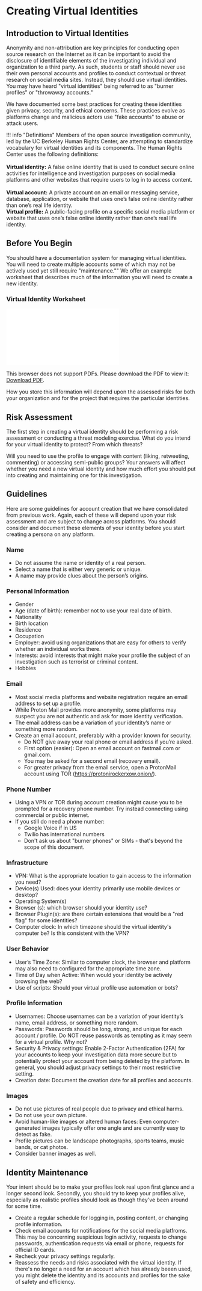 
# **Creating Virtual Identities**

## Introduction to Virtual Identities

Anonymity and non-attribution are key principles for conducting open source research on the Internet as it can be important to avoid the disclosure of identifiable elements of the investigating individual and organization to a third party. As such, students or staff should never use their own personal accounts and profiles to conduct contextual or threat research on social media sites. Instead, they should use virtual identities. You may have heard "virtual identities" being referred to as "burner profiles" or "throwaway accounts." 

We have documented some best practices for creating these identities given privacy, security, and ethical concerns. These practices evolve as platforms change and malicious actors use "fake accounts" to abuse or attack users.


!!! info "Definitions"
	Members of the open source investigation community, led by the UC Berkeley Human Rights Center, are attempting to standardize vocabulary for virtual identities and its components. The Human Rights Center uses the following definitions:<br><br>
	**Virtual identity:** A false online identity that is used to conduct secure online activities for intelligence and investigation purposes on social media platforms and other websites that require users to log in to access content.<br>  
	**Virtual account:** A private account on an email or messaging service, database, application, or website that uses one’s false online identity rather than one’s real life identity. <br>
	**Virtual profile:** A public-facing profile on a specific social media platform or website that uses one’s false online identity rather than one’s real life identity. 

## Before You Begin

You should have a documentation system for managing virtual identities. You will need to create multiple accounts some of which may not be actively used yet still require "maintenance."" We offer an example worksheet that describes much of the information you will need to create a new identity.

### Virtual Identity Worksheet

<object data="../Virtual%20Identity%20Worksheet.pdf" type="application/pdf" width="100%" height=700px>
    <embed src="../Virtual%20Identity%20Worksheet.pdf">
        <p>This browser does not support PDFs. Please download the PDF to view it: <a href="../Virtual%20Identity%20Worksheet.pdf">Download PDF</a>.</p>
    </embed>
</object>

How you store this information will depend upon the assessed risks for both your organization and for the project that requires the particular identities. 

## Risk Assessment

The first step in creating a virtual identity should be performing a risk assessment or conducting a threat modeling exercise. What do you intend for your virtual identity to protect? From which threats? 

Will you need to use the profile to engage with content (liking, retweeting, commenting) or accessing semi-public groups? Your answers will affect whether you need a new virtual identity and how much effort you should put into creating and maintaining one for this investigation.

## Guidelines

Here are some guidelines for account creation that we have consolidated from previous work. Again, each of these will depend upon your risk assessment and are subject to change across platforms. You should consider and document these elements of your identity before you start creating a persona on any platform.

### Name

* Do not assume the name or identity of a real person. 
* Select a name that is either very generic or unique. 
* A name may provide clues about the person’s origins. 

### Personal Information 

* Gender
* Age (date of birth): remember not to use your real date of birth. 
* Nationality
* Birth location 
* Residence
* Occupation
* Employer: avoid using organizations that are easy for others to verify whether an individual works there.
* Interests: avoid interests that might make your profile the subject of an investigation such as terrorist or criminal content.
* Hobbies

### Email

* Most social media platforms and website registration require an email address to set up a profile. 
* While Proton Mail provides more anonymity, some platforms may suspect you are not authentic and ask for more identity verification. 
* The email address can be a variation of your identity’s name or something more random.
* Create an email account, preferably with a provider known for security. 
  *  Do NOT give away your real phone or email address if you’re asked. 
  *  First option (easier): Open an email account on fastmail.com or gmail.com.
  *	 You may be asked for a second email (recovery email).
  *  For greater privacy from the email service, open a ProtonMail account using TOR (https://protonirockerxow.onion/). 

### Phone Number

* Using a VPN or TOR during account creation might cause you to be prompted for a recovery phone number. Try instead connecting using commercial or public internet. 
* If you still do need a phone number:
  * Google Voice if in US
  * Twilio has international numbers
  * Don't ask us about "burner phones" or SIMs - that's beyond the scope of this document.

### Infrastructure

* VPN: What is the appropriate location to gain access to the information you need?
* Device(s) Used: does your identity primarily use mobile devices or desktop?	
* Operating System(s)	
* Browser (s): which browser should your identity use? 
* Browser Plugin(s): are there certain extensions that would be a "red flag" for some identities?
* Computer clock: In which timezone should the virtual identity's computer be? Is this consistent with the VPN?

### User Behavior

* User’s Time Zone: Similar to computer clock, the browser and platform may also need to configured for the appropriate time zone.
* Time of Day when Active: When would your identity be actively browsing the web? 
* Use of scripts: Should your virtual profile use automation or bots?

### Profile Information

* Usernames: Choose usernames can be a variation of your identity’s name, email address, or something more random.
* Passwords: Passwords should be long, strong, and unique for each account / profile. Do NOT reuse passwords as tempting as it may seem for a virtual profile. Why not?
* Security & Privacy settings: Enable 2-Factor Authentication (2FA) for your accounts to keep your investigation data more secure but to potentially protect your account from being deleted by the platform. In general, you should adjust privacy settings to their most restrictive setting. 
* Creation date: Document the creation date for all profiles and accounts.

### Images

* Do not use pictures of real people due to privacy and ethical harms.
* Do not use your own picture.
* Avoid human-like images or altered human faces: Even computer-generated images typically offer one angle and are currently easy to detect as fake.
* Profile pictures can be landscape photographs, sports teams, music bands, or cat photos.
* Consider banner images as well.

## Identity Maintenance

Your intent should be to make your profiles look real upon first glance and a longer second look. Secondly, you should try to keep your profiles alive, especially as realistic profiles should look as though they've been around for some time.

* Create a regular schedule for logging in, posting content, or changing profile information. 
* Check email accounts for notifications for the social media platfroms. This may be concerning suspicious login activity, requests to change passwords, authentication requests via email or phone, requests for official ID cards.
* Recheck your privacy settings regularly. 
* Reassess the needs and risks associated with the virtual identity. If there's no longer a need for an account which has already beeen used, you might delete the identity and its accounts and profiles for the sake of safety and efficiency.



